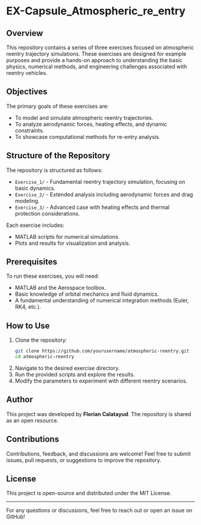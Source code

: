 # EX-Capsule_Atmospheric_re_entry


## Overview
This repository contains a series of three exercises focused on atmospheric reentry trajectory simulations. These exercises are designed for example purposes and provide a hands-on approach to understanding the basic physics, numerical methods, and engineering challenges associated with reentry vehicles.

## Objectives
The primary goals of these exercises are:
- To model and simulate atmospheric reentry trajectories.
- To analyze aerodynamic forces, heating effects, and dynamic constraints.
- To showcase computational methods for re-entry analysis.

## Structure of the Repository
The repository is structured as follows:
- `Exercise_1/` - Fundamental reentry trajectory simulation, focusing on basic dynamics.
- `Exercise_2/` - Extended analysis including aerodynamic forces and drag modeling.
- `Exercise_3/` - Advanced case with heating effects and thermal protection considerations.

Each exercise includes:
- MATLAB scripts for numerical simulations.
- Plots and results for visualization and analysis.

## Prerequisites
To run these exercises, you will need:
- MATLAB and the Aerospace toolbox.
- Basic knowledge of orbital mechanics and fluid dynamics.
- A fundamental understanding of numerical integration methods (Euler, RK4, etc.).

## How to Use
1. Clone the repository:
   ```bash
   git clone https://github.com/yourusername/atmospheric-reentry.git
   cd atmospheric-reentry
   ```
2. Navigate to the desired exercise directory.
3. Run the provided scripts and explore the results.
4. Modify the parameters to experiment with different reentry scenarios.

## Author
This project was developed by **Florian Calatayud**. The repository is shared as an open resource.

## Contributions
Contributions, feedback, and discussions are welcome! Feel free to submit issues, pull requests, or suggestions to improve the repository.

## License
This project is open-source and distributed under the MIT License.

---

For any questions or discussions, feel free to reach out or open an issue on GitHub!

